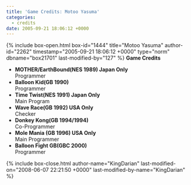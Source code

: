 ```yaml
---
title: 'Game Credits: Motoo Yasuma'
categories:
  - credits
date: 2005-09-21 18:06:12 +0000
---
```

{% include box-open.html box-id="1444" title="Motoo Yasuma" author-id="2262" timestamp="2005-09-21 18:06:12 +0000" type="norm" dbname="box21701" last-modified-by="127" %}
<b>Game Credits</b>
 <UL>
    <LI><b>MOTHER/EarthBound(NES 1989) Japan Only</b><BR />
    Programmer</LI>
    <LI><b>Balloon Kid(GB 1990)</b><BR />
    Programmer</LI>
    <LI><b>Time Twist(NES 1991) Japan Only</b><BR />
    Main Program</LI>
    <LI><b>Wave Race(GB 1992) USA Only</b><BR />
    Checker</LI>
    <LI><b>Donkey Kong(GB 1994/1994)</b><BR />
    Co-Programmer</LI>
    <LI><b>Mole Mania (GB 1996) USA Only</b><BR />
    Main Programmer</LI>
    <LI><b>Balloon Fight GB(GBC 2000)</b><BR />
    Programmer</LI>
 </UL>
{% include box-close.html author-name="KingDarian" last-modified-on="2008-06-07 22:21:50 +0000" last-modified-by-name="KingDarian" %}
